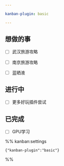 ```yaml
---

kanban-plugin: basic

---
```


## 想做的事

- [ ] 武汉旅游攻略
- [ ] 南京旅游攻略
- [ ] 蓝晒液


## 进行中

- [ ] 更多好玩插件尝试


## 已完成

- [ ] GPU学习




%% kanban:settings
```
{"kanban-plugin":"basic"}
```
%%